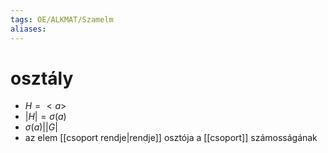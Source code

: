 ```yaml
---
tags: OE/ALKMAT/Szamelm 
aliases:
---
```

# osztály
- $H = < a >$
- $|H| = \sigma(a)$
- $\sigma(a) \Big| |G|$
- az elem [[csoport rendje|rendje]] osztója a [[csoport]] számosságának